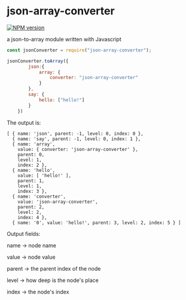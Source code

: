 # json-array-converter
[![NPM version](https://img.shields.io/npm/v/json-array-converter.svg)](https://www.npmjs.com/package/json-array-converter)

a json-to-array module written with Javascript


```javascript
const jsonConverter = require("json-array-converter");

jsonConverter.toArray({
        json:{
            array: {
                converter: "json-array-converter"
            }
        },
        say: {
            hello: ["hello!"]
        }
    })

```
The output is:
```output
[ { name: 'json', parent: -1, level: 0, index: 0 },
  { name: 'say', parent: -1, level: 0, index: 1 },
  { name: 'array',
    value: { converter: 'json-array-converter' },
    parent: 0,
    level: 1,
    index: 2 },
  { name: 'hello',
    value: [ 'hello!' ],
    parent: 1,
    level: 1,
    index: 3 },
  { name: 'converter',
    value: 'json-array-converter',
    parent: 2,
    level: 2,
    index: 4 },
  { name: '0', value: 'hello!', parent: 3, level: 2, index: 5 } ]
```

Output fields:

name -> node name

value -> node value

parent -> the parent index of the node

level -> how deep is the node's place

index -> the node's index